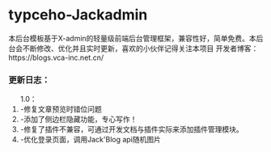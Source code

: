 <h1>typceho-Jackadmin</h1>
本后台模板基于X-admin的轻量级前端后台管理框架，兼容性好，简单免费。本后台会不断修改、优化并且实时更新，喜欢的小伙伴记得关注本项目 开发者博客：https://blogs.vca-inc.net.cn/

<h3>更新日志：</h3>

<ol>
1.0：
<li>-修复文章预览时错位问题</li>
<li>-添加了侧边栏隐藏功能，专心写作！</li>
<li>-修复了插件不兼容，可通过开发文档与插件实际来添加插件管理模块。</li>
<li>-优化登录页面，调用Jack'Blog api随机图片</li>

